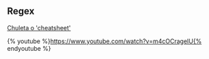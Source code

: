 ## Regex

[Chuleta o 'cheatsheet'](https://www.dataquest.io/blog/large_files/python-regular-expressions-cheat-sheet.pdf)


{% youtube %}https://www.youtube.com/watch?v=m4cOCrageIU{% endyoutube %}

<!--
utilizando métodos de cadena como `split` y` find` y utilizando listas y corte de cadena para extraer partes de las líneas.



Esta tarea de búsqueda y extracción es tan común que Python tiene una biblioteca muy poderosa llamada ** expresiones regulares ** que maneja muchas de estas tareas con bastante elegancia. La razón por la que no hemos introducido expresiones regulares anteriormente en el libro es que, si bien son muy potentes, son un poco complicadas y su sintaxis requiere un tiempo para acostumbrarse.

Las expresiones regulares son casi su propio lenguaje de programación para buscar y analizar cadenas. De hecho, se han escrito libros completos sobre el tema de las expresiones regulares. En este capítulo, solo cubriremos los conceptos básicos de las expresiones regulares. Para más detalles sobre expresiones regulares, vea:

[http://en.wikipedia.org/wiki/Regular_expression](http://en.wikipedia.org/wiki/Regular_expression)

[https://docs.python.org/2/library/re.html](https://docs.python.org/2/library/re.html)

La biblioteca de expresiones regulares `re` debe importarse en su programa antes de poder usarla. El uso más simple de la biblioteca de expresiones regulares es la función `search ()`. El siguiente programa demuestra un uso trivial de la función de búsqueda.



Abrimos el archivo, recorramos cada línea y usamos la expresión regular `search ()` para imprimir solo las líneas que contienen la cadena "De:". Este programa no utiliza el poder real de las expresiones regulares, ya que podríamos haber utilizado `line.find ()` con la misma facilidad para lograr el mismo resultado.



El poder de las expresiones regulares llega cuando agregamos caracteres especiales a la cadena de búsqueda que nos permiten controlar con mayor precisión qué líneas coinciden con la cadena. Agregar estos caracteres especiales a nuestra expresión regular nos permite realizar comparaciones y extracciones sofisticadas mientras escribimos muy poco código.

Por ejemplo, el carácter de intercalación se usa en expresiones regulares para coincidir con "el principio" de una línea. Podríamos cambiar nuestro programa para que solo coincida con las líneas donde "De:" estaba al principio de la línea de la siguiente manera:

Ahora solo haremos coincidir las líneas que ** comiencen con ** la cadena "De:". Este es todavía un ejemplo muy simple que podríamos haber hecho de manera equivalente con el método `startswith ()` de la biblioteca de cadenas. Pero sirve para introducir la idea de que las expresiones regulares contienen caracteres de acción especiales que nos dan más control en cuanto a qué coincidirá con la expresión regular.



## [Coincidencia de caracteres en expresiones regulares] (# expresiones de coincidencia de caracteres en expresiones regulares)

Hay una serie de otros caracteres especiales que nos permiten construir expresiones regulares aún más potentes. El carácter especial más utilizado es el punto o punto final, que coincide con cualquier carácter.



En el siguiente ejemplo, la expresión regular "F..m:" coincidiría con cualquiera de las cadenas "De:", "Fxxm:", "F12m:" o "F! @M:", ya que los caracteres del período en el Expresión regular coincide con cualquier carácter.

Esto es particularmente poderoso cuando se combina con la capacidad de indicar que un carácter se puede repetir cualquier número de veces utilizando los caracteres "*" o "+" en su expresión regular. Estos caracteres especiales significan que, en lugar de coincidir con un solo carácter en la cadena de búsqueda, coinciden con cero o más caracteres (en el caso del asterisco) o uno o más de los caracteres (en el caso del signo más) .

Podemos restringir aún más las líneas con las que combinamos utilizando un carácter repetido ** de comodín ** en el siguiente ejemplo:

La cadena de búsqueda "` ^ `From:. + @" Coincidirá con las líneas que comienzan con "From:", seguido de uno o más caracteres (". +"), Seguido de un signo de at. Así que esto coincidirá con la siguiente línea:

** `From:` ** `uct.ac.za`

Puede pensar que el comodín ". +" Se expande para hacer coincidir todos los caracteres entre el carácter de dos puntos y el signo de inicio.

** `De:` **

Es bueno pensar que los caracteres de más y asterisco son "agresivos". Por ejemplo, la siguiente cadena coincidiría con la última at-sign en la cadena cuando el ". +" Empuja hacia afuera, como se muestra a continuación:

** `From:` ** `iupui.edu`

Es posible decirle a un asterisco o signo de más que no sea tan "codicioso" agregando otro personaje. Consulte la documentación detallada para obtener información sobre cómo desactivar el comportamiento codicioso.



## [Extracción de datos usando expresiones regulares] (# extracting-data-using-regular-expresiones)

Si queremos extraer datos de una cadena en Python, podemos usar el método `findall ()` para extraer todas las subcadenas que coinciden con una expresión regular. Usemos el ejemplo de querer extraer todo lo que parece una dirección de correo electrónico desde cualquier línea, independientemente del formato. Por ejemplo, queremos extraer las direcciones de correo electrónico de cada una de las siguientes líneas:

```From stephen.marquard@uct.ac.za Sat Jan  5 09:14:16 2008Return-Path: &lt;postmaster@collab.sakaiproject.org&gt;          for &lt;source@collab.sakaiproject.org&gt;;Received: (from apache@localhost)Author: stephen.marquard@uct.ac.za```
No queremos escribir código para cada uno de los tipos de líneas, dividir y dividir de manera diferente para cada línea. Este programa siguiente utiliza `findall ()` para encontrar las líneas con direcciones de correo electrónico en ellas y extraer una o más direcciones de cada una de esas líneas.



El método `findall ()` busca la cadena en el segundo argumento y devuelve una lista de todas las cadenas que parecen direcciones de correo electrónico. Estamos utilizando una secuencia de dos caracteres que coincide con un carácter que no es un espacio en blanco (`\` S).

La salida del programa sería:

```['csev@umich.edu', 'cwen@iupui.edu']```
Al traducir la expresión regular, estamos buscando subcadenas que tengan al menos un carácter que no sea un espacio en blanco, seguido de un signo en, seguido de al menos un carácter más que no sea un espacio en blanco. La "` \ `S +" coincide con la mayor cantidad posible de caracteres que no sean espacios en blanco.

La expresión regular coincidiría dos veces (csev@umich.edu y cwen@iupui.edu), pero no coincidiría con la cadena "@ 2PM" porque no hay caracteres que no estén en blanco ** antes ** del signo de inicio. Podemos usar esta expresión regular en un programa para leer todas las líneas de un archivo e imprimir cualquier cosa que parezca una dirección de correo electrónico de la siguiente manera:

Leemos cada línea y luego extraemos todas las subcadenas que coinciden con nuestra expresión regular. Como `findall ()` devuelve una lista, simplemente verificamos si el número de elementos en nuestra lista devuelta es más que cero para imprimir solo las líneas donde encontramos al menos una subcadena que parece una dirección de correo electrónico.

Si ejecutamos el programa en `mbox.txt` obtenemos el siguiente resultado:

```['wagnermr@iupui.edu']['cwen@iupui.edu']['&lt;postmaster@collab.sakaiproject.org&gt;']['&lt;200801032122.m03LMFo4005148@nakamura.uits.iupui.edu&gt;']['&lt;source@collab.sakaiproject.org&gt;;']['&lt;source@collab.sakaiproject.org&gt;;']['&lt;source@collab.sakaiproject.org&gt;;']['apache@localhost)']['source@collab.sakaiproject.org;']```
Algunas de nuestras direcciones de correo electrónico tienen caracteres incorrectos como "` & lt; `" o ";" Al principio o al final. Declaramos que solo nos interesa la parte de la cadena que comienza y termina con una letra o un número.

Para hacer esto, usamos otra característica de las expresiones regulares. Los corchetes se utilizan para indicar un conjunto de múltiples caracteres aceptables que estamos dispuestos a considerar que coincidan. En cierto sentido, el "` \ `S" está pidiendo que coincida con el conjunto de "caracteres que no son espacios en blanco". Ahora vamos a ser un poco más explícitos en términos de los caracteres con los que coincidiremos.

Aquí está nuestra nueva expresión regular:

```[a-zA-Z0-9]\S*@\S*[a-zA-Z]```
Esto se está complicando un poco y puedes empezar a ver por qué las expresiones regulares son su propio lenguaje. Al traducir esta expresión regular, estamos buscando subcadenas que comiencen con una ** sola ** minúscula, mayúscula o número "[a-zA-Z0-9]", seguido de cero o más caracteres que no estén en blanco (" `\` S * "), seguido de un signo at, seguido de cero o más caracteres que no estén en blanco (" `\` S * "), seguido de una letra mayúscula o minúscula. Tenga en cuenta que cambiamos de "+" a "*" para indicar cero o más caracteres que no están en blanco ya que "[a-zA-Z0-9]" ya es un carácter que no está en blanco. Recuerde que el "*" o "+" se aplica al carácter único inmediatamente a la izquierda del signo más o asterisco.



Si usamos esta expresión en nuestro programa, nuestros datos son mucho más limpios:

```...['wagnermr@iupui.edu']['cwen@iupui.edu']['postmaster@collab.sakaiproject.org']['200801032122.m03LMFo4005148@nakamura.uits.iupui.edu']['source@collab.sakaiproject.org']['source@collab.sakaiproject.org']['source@collab.sakaiproject.org']['apache@localhost']```
Observe que en las líneas "source@collab.sakaiproject.org", nuestra expresión regular eliminó dos letras al final de la cadena ("` & gt; `;"). Esto se debe a que cuando agregamos "[a-zA-Z]" al final de nuestra expresión regular, estamos exigiendo que cualquier cadena que encuentre el analizador de expresiones regulares debe terminar con una letra. Entonces, cuando ve "" & gt; `" después de "sakaiproject.org` & gt;` " simplemente se detiene en la última letra "coincidente" que encontró (es decir, la "g" fue la última buena coincidencia).

También tenga en cuenta que la salida del programa es una lista de Python que tiene una cadena como elemento único en la lista.

## [Combinando búsqueda y extracción] (# combinando, buscando y extrayendo)

Si queremos encontrar números en líneas que comiencen con la cadena "X-", como por ejemplo:

```X-DSPAM-Confidence: 0.8475X-DSPAM-Probability: 0.0000```
No solo queremos números de punto flotante de ninguna línea. Solo queremos extraer números de líneas que tengan la sintaxis anterior.

Podemos construir la siguiente expresión regular para seleccionar las líneas:

```^X-.*: [0-9.]+```
Tras traducir esto, estamos diciendo que queremos líneas que comiencen con "X-", seguidas de cero o más caracteres (". *"), Seguidas de dos puntos (":") y luego un espacio. Después del espacio, estamos buscando uno o más caracteres que sean un dígito (0-9) o un punto "[0-9.] +". Tenga en cuenta que dentro de los corchetes, el período coincide con un período real (es decir, no es un comodín entre los corchetes).

Esta es una expresión muy tensa que coincidirá prácticamente solo con las líneas que nos interesan de la siguiente manera:

Cuando ejecutamos el programa, vemos que los datos están bien filtrados para mostrar solo las líneas que estamos buscando.

```X-DSPAM-Confidence: 0.8475X-DSPAM-Probability: 0.0000X-DSPAM-Confidence: 0.6178X-DSPAM-Probability: 0.0000```
Pero ahora tenemos que resolver el problema de extraer los números. Si bien sería lo suficientemente simple como para usar `split`, podemos usar otra característica de las expresiones regulares para buscar y analizar la línea al mismo tiempo.



Los paréntesis son otro carácter especial en las expresiones regulares. Cuando agrega paréntesis a una expresión regular, se ignoran cuando coinciden con la cadena. Pero cuando está utilizando `findall ()`, los paréntesis indican que mientras desea que la expresión completa coincida, solo le interesa extraer una parte de la subcadena que coincida con la expresión regular.



Entonces hacemos el siguiente cambio a nuestro programa:

En lugar de llamar a `search ()`, agregamos paréntesis a la parte de la expresión regular que representa el número de punto flotante para indicar que solo queremos que `findall ()` nos devuelva la parte del número de punto flotante de la cadena correspondiente .

La salida de este programa es la siguiente:

```['0.8475']['0.0000']['0.6178']['0.0000']['0.6961']['0.0000']..```
Los números aún están en una lista y deben convertirse de cadenas a puntos flotantes, pero hemos utilizado el poder de las expresiones regulares para buscar y extraer la información que encontramos interesante.

Como otro ejemplo de esta técnica, si observa el archivo, hay varias líneas del formulario:

```Details: http://source.sakaiproject.org/viewsvn/?view=rev&amp;rev=39772```
Si quisiéramos extraer todos los números de revisión (el número entero al final de estas líneas) utilizando la misma técnica anterior, podríamos escribir el siguiente programa:

Tras traducir nuestra expresión regular, buscamos líneas que comiencen con "Detalles:", seguidas de cualquier número de caracteres (". *"), Seguidas de "rev =" y luego con uno o más dígitos. Queremos encontrar líneas que coincidan con la expresión completa, pero solo queremos extraer el número entero al final de la línea, por lo que rodeamos "[0-9] +" con paréntesis.

Cuando ejecutamos el programa, obtenemos el siguiente resultado:

```['39772']['39771']['39770']['39769']...```
Recuerde que el "[0-9] +" es "codicioso" y trata de hacer una cadena de dígitos tan grande como sea posible antes de extraer esos dígitos. Este comportamiento "codicioso" es la razón por la que obtenemos los cinco dígitos para cada número. La biblioteca de expresiones regulares se expande en ambas direcciones hasta que encuentra un no dígito, o el principio o el final de una línea.

Ahora podemos usar expresiones regulares para rehacer un ejercicio anterior en el libro en el que estábamos interesados ​​en la hora del día de cada mensaje de correo. Buscamos líneas de la forma:

```From stephen.marquard@uct.ac.za Sat Jan  5 09:14:16 2008```
Y quería extraer la hora del día para cada línea. Anteriormente hicimos esto con dos llamadas a `split`. Primero, la línea se dividió en palabras y luego sacamos la quinta palabra y la dividimos nuevamente en el carácter de dos puntos para sacar los dos caracteres que nos interesaban.

Si bien esto funcionó, en realidad resulta en un código bastante frágil que asume que las líneas están bien formateadas. Si tuviera que agregar suficientes comprobaciones de errores (o un bloque grande de try / except) para asegurarse de que su programa nunca fallara cuando se le presentaban líneas de formato incorrecto, el código se inflaría a 10-15 líneas de código que era bastante difícil de leer.

Podemos hacer esto de una manera mucho más simple con la siguiente expresión regular:

```^From .* [0-9][0-9]:```
La traducción de esta expresión regular es que estamos buscando líneas que comiencen con "De" (note el espacio), seguido de cualquier número de caracteres (". *"), Seguido de un espacio, seguido de dos dígitos "[0 -9] [0-9] ", seguido de un carácter de dos puntos. Esta es la definición de los tipos de líneas que estamos buscando.

Para extraer solo la hora usando `findall ()`, agregamos paréntesis alrededor de los dos dígitos de la siguiente manera:

```^From .* ([0-9][0-9]):```
Esto resulta en el siguiente programa:

<iframe src="https://trinket.io/embed/python3/f6f0612e41" width="100%" height="356" frameborder="0" marginwidth="0" marginheight="0" allowfullscreen></iframe>

## El caracter de escape

Para utilizar en nuestras expresiones regulares caracteres propios de las expresiones regulares, utilizaremos la contrabarra '\' para que nuestro código no identifique el caracter al que acompaña como elemento propio de la regex.

```python
import re
x = 'We just received $10.00 for cookies.'
y = re.findall('\$[0-9.]+',x)
```
-->